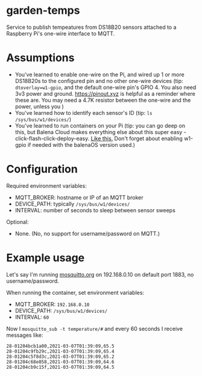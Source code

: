 # garden-temps

Service to publish tempeatures from DS18B20 sensors attached to a Raspberry Pi's one-wire interface to MQTT.

# Assumptions

- You've learned to enable one-wire on the Pi, and wired up 1 or more DS18B20s to the configured pin and no other one-wire devices (tip: `dtoverlay=w1-gpio`, and the default one-wire pin's GPIO 4. You also need 3v3 power and ground. https://pinout.xyz is helpful as a reminder where these are. You may need a 4.7K resistor between the one-wire and the power, unless you )
- You've learned how to identify each sensor's ID (tip: `ls /sys/bus/w1/devices/`)
- You've learned to run containers on your Pi (tip: you can go deep on this, but Balena Cloud makes everything else about this super easy - click-flash-click-deploy-easy. [Like this.](https://dashboard.balena-cloud.com/deploy) Don't forget about enabling w1-gpio if needed with the balenaOS version used.)

# Configuration

Required environment variables:

- MQTT_BROKER: hostname or IP of an MQTT broker
- DEVICE_PATH: typically `/sys/bus/w1/devices/`
- INTERVAL: number of seconds to sleep between sensor sweeps

Optional:

- None. (No, no support for username/password on MQTT.)

# Example usage

Let's say I'm running [mosquitto.org](https://mosquitto.org/) on 192.168.0.10 on default port 1883, no username/password.

When running the container, set environment variables:

- MQTT_BROKER: `192.168.0.10`
- DEVICE_PATH: `/sys/bus/w1/devices/`
- INTERVAL: `60`

Now I `mosquitto_sub -t temperature/#` and every 60 seconds I receive messages like:

    28-01204bcb1a00,2021-03-07T01:39:09,65.5
    28-01204c9fb29c,2021-03-07T01:39:09,65.4
    28-01204c5f8d3c,2021-03-07T01:39:09,65.2
    28-01204c68e858,2021-03-07T01:39:09,64.6
    28-01204cb9c15f,2021-03-07T01:39:09,64.5

